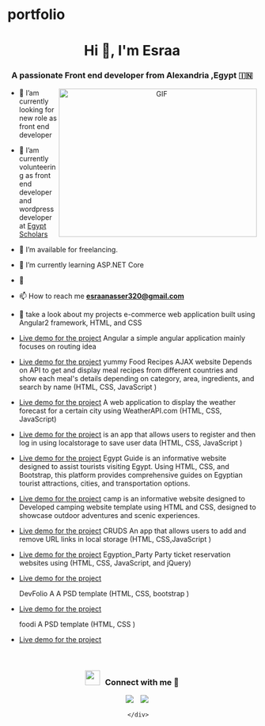 # portfolio
<h1 align="center">Hi 👋, I'm 
Esraa </h1>
<h3 align="center">A passionate Front end developer from Alexandria ,Egypt &#127470;&#127475</h3>




<a target="_blank" align="center">
  <img align="right" top="500" height="300" width="400" alt="GIF" src="https://media.giphy.com/media/SWoSkN6DxTszqIKEqv/giphy.gif">
</a>

- 🔭 I’am currently looking for new role as front end developer

- 🌱 I’am currently volunteering as front end developer and wordpress developer at  <a href="https://egyptscholars.org/" target="blank">Egypt Scholars</a>

- 🤝 I’m available for freelancing.

- 🌱 I’m currently learning ASP.NET Core 

- 📝 



- 📫 How to reach me **esraanasser320@gmail.com**

- 📄 take a look about my projects
   e-commerce web application built using Angular2 framework, HTML, and CSS
  
- <a href="https://e-commerce-n4ug.vercel.app/home" target="blank">Live demo for the project</a>
   Angular a simple angular application mainly focuses on routing idea 
  
- <a href="https://esraanasser.github.io/angular1/home" target="blank">Live demo for the project</a>
   yummy Food Recipes AJAX website Depends on API to get and display meal recipes from different countries and show each meal's details depending on category, area, ingredients, and search by name (HTML, CSS, JavaScript )  
  
- <a href="https://esraanasser.github.io/Food-recipes-API/" target="blank">Live demo for the project</a>
  A web application to display the weather forecast for a certain city using WeatherAPI.com (HTML, CSS, JavaScript) 
  
- <a href="https://assignment5-6mnd.vercel.app/" target="blank">Live demo for the project</a>
   is an app that allows users to register and then log in using localstorage to save user data (HTML, CSS, JavaScript ) 
  
- <a href="https://esraanasser.github.io/smart_login_system/" target="blank">Live demo for the project</a>
  Egypt Guide is an informative website designed to assist tourists visiting Egypt. Using HTML, CSS, and Bootstrap, this platform provides comprehensive guides on Egyptian tourist attractions, cities, and transportation options.
  
- <a href="https://egypt-guide.vercel.app/" target="blank">Live demo for the project</a>
   camp is an informative website designed to Developed camping website template using HTML and CSS, designed to showcase outdoor adventures and scenic experiences.
  
- <a href="https://esraanasser.github.io/camp/" target="blank">Live demo for the project</a>
   CRUDS An app that allows users to add and remove URL links in local storage (HTML, CSS,JavaScript ) 
  
- <a href="https://esraanasser.github.io/CRUD/" target="blank">Live demo for the project</a>
   Egyption_Party Party ticket reservation websites using (HTML, CSS, JavaScript, and jQuery) 
  
- <a href="https://esraanasser.github.io/party-ticket-reservation/" target="blank">Live demo for the project</a>

   DevFolio A A PSD template (HTML, CSS, bootstrap ) 
  
- <a href="https://esraanasser.github.io/template-3/" target="blank">Live demo for the project</a>

   foodi A PSD template (HTML, CSS ) 
  
- <a href="https://esraanasser.github.io/Foodi/" target="blank">Live demo for the project</a>


<br/>
<h3 align="center" > <img src="https://media.giphy.com/media/iY8CRBdQXODJSCERIr/giphy.gif" width="30" height="30" style="margin-right: 10px;">Connect with me 🤝 </h3>

<p align="center">

 <div align="center"  class="icons-social" style="margin-left: 10px;">
        <a style="margin-left: 10px;"  target="_blank" href="www.linkedin.com/in/esraa-nasser-3a73071b3">
			<img src="https://img.icons8.com/doodle/40/000000/linkedin--v2.png"></a>
        <a style="margin-left: 10px;" target="_blank" href="https://github.com/esraanasser">
		<img src="https://img.icons8.com/doodle/40/000000/github--v1.png"></a>
		
	 
      </div>

</p>


